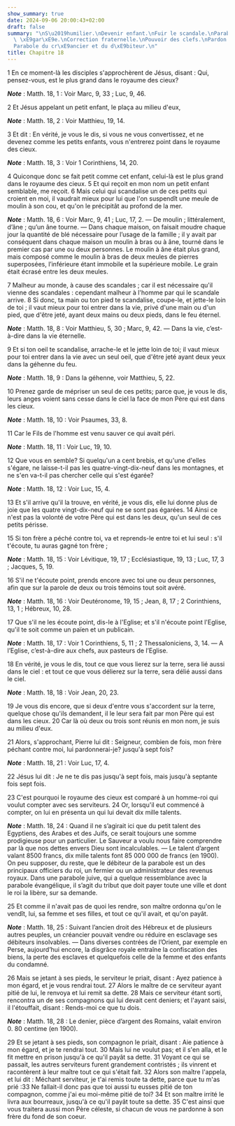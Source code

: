 ```yaml
---
show_summary: true
date: 2024-09-06 20:00:43+02:00
draft: false
summary: "\nS\u2019humilier.\nDevenir enfant.\nFuir le scandale.\nParabole de la brebis\
  \ \xE9gar\xE9e.\nCorrection fraternelle.\nPouvoir des clefs.\nPardon des injures.\n\
  Parabole du cr\xE9ancier et du d\xE9biteur.\n"
title: Chapitre 18
---
```





1 En ce moment-là les disciples s'approchèrent de Jésus, disant : Qui, pensez-vous, est le plus grand dans le royaume des cieux?

***Note*** :  Matth. 18, 1 : Voir Marc, 9, 33 ; Luc, 9, 46.

2 Et Jésus appelant un petit enfant, le plaça au milieu d'eux,

***Note*** :  Matth. 18, 2 : Voir Matthieu, 19, 14.

3 Et dit : En vérité, je vous le dis, si vous ne vous convertissez, et ne devenez comme les petits enfants, vous n'entrerez point dans le royaume des cieux.

***Note*** :  Matth. 18, 3 : Voir 1 Corinthiens, 14, 20.

4 Quiconque donc se fait petit comme cet enfant, celui-là est le plus grand dans le royaume des cieux. 5 Et qui reçoit en mon nom un petit enfant semblable, me reçoit. 6 Mais celui qui scandalise un de ces petits qui croient en moi, il vaudrait mieux pour lui que l'on suspendît une meule de moulin à son cou, et qu'on le précipitât au profond de la mer.

***Note*** :  Matth. 18, 6 : Voir Marc, 9, 41 ; Luc, 17, 2. ― De moulin ; littéralement, d’âne ; qu’un âne tourne. ― Dans chaque maison, on faisait moudre chaque jour la quantité de blé nécessaire pour l’usage de la famille ; il y avait par conséquent dans chaque maison un moulin à bras ou à âne, tourné dans le premier cas par une ou deux personnes. Le moulin à âne était plus grand, mais composé comme le moulin à bras de deux meules de pierres superposées, l’inférieure étant immobile et la supérieure mobile. Le grain était écrasé entre les deux meules.


7 Malheur au monde, à cause des scandales ; car il est nécessaire qu'il vienne des scandales : cependant malheur à l'homme par qui le scandale arrive. 8 Si donc, ta main ou ton pied te scandalise, coupe-le, et jette-le loin de toi ; il vaut mieux pour toi entrer dans la vie, privé d'une main ou d'un pied, que d'être jeté, ayant deux mains ou deux pieds, dans le feu éternel.

***Note*** :  Matth. 18, 8 : Voir Matthieu, 5, 30 ; Marc, 9, 42. ― Dans la vie, c’est-à-dire dans la vie éternelle.

9 Et si ton oeil te scandalise, arrache-le et le jette loin de toi; il vaut mieux pour toi entrer dans la vie avec un seul oeil, que d'être jeté ayant deux yeux dans la géhenne du feu.

***Note*** :  Matth. 18, 9 : Dans la géhenne, voir Matthieu, 5, 22.


10 Prenez garde de mépriser un seul de ces petits; parce que, je vous le dis, leurs anges voient sans cesse dans le ciel la face de mon Père qui est dans les cieux.

***Note*** :  Matth. 18, 10 : Voir Psaumes, 33, 8.


11 Car le Fils de l'homme est venu sauver ce qui avait péri.

***Note*** :  Matth. 18, 11 : Voir Luc, 19, 10.


12 Que vous en semble? Si quelqu'un a cent brebis, et qu'une d'elles s'égare, ne laisse-t-il pas les quatre-vingt-dix-neuf dans les montagnes, et ne s'en va-t-il pas chercher celle qui s'est égarée?

***Note*** :  Matth. 18, 12 : Voir Luc, 15, 4.

13 Et s'il arrive qu'il la trouve, en vérité, je vous dis, elle lui donne plus de joie que les quatre vingt-dix-neuf qui ne se sont pas égarées. 14 Ainsi ce n'est pas la volonté de votre Père qui est dans les deux, qu'un seul de ces petits périsse.


15 Si ton frère a péché contre toi, va et reprends-le entre toi et lui seul : s'il t'écoute, tu auras gagné ton frère ;

***Note*** :  Matth. 18, 15 : Voir Lévitique, 19, 17 ; Ecclésiastique, 19, 13 ; Luc, 17, 3 ; Jacques, 5, 19.

16 S'il ne t'écoute point, prends encore avec toi une ou deux personnes, afin que sur la parole de deux ou trois témoins tout soit avéré.

***Note*** :  Matth. 18, 16 : Voir Deutéronome, 19, 15 ; Jean, 8, 17 ; 2 Corinthiens, 13, 1 ; Hébreux, 10, 28.

17 Que s'il ne les écoute point, dis-le à l'Eglise; et s'il n'écoute point l'Eglise, qu'il te soit comme un païen et un publicain.

***Note*** :  Matth. 18, 17 : Voir 1 Corinthiens, 5, 11 ; 2 Thessaloniciens, 3, 14. ― A l’Eglise, c’est-à-dire aux chefs, aux pasteurs de l’Eglise.

18 En vérité, je vous le dis, tout ce que vous lierez sur la terre, sera lié aussi dans le ciel : et tout ce que vous délierez sur la terre, sera délié aussi dans le ciel.

***Note*** :  Matth. 18, 18 : Voir Jean, 20, 23.


19 Je vous dis encore, que si deux d'entre vous s'accordent sur la terre, quelque chose qu'ils demandent, il le leur sera fait par mon Père qui est dans les cieux. 20 Car là où deux ou trois sont réunis en mon nom, je suis au milieu d'eux.


21 Alors, s'approchant, Pierre lui dit : Seigneur, combien de fois, mon frère péchant contre moi, lui pardonnerai-je? jusqu'à sept fois?

***Note*** :  Matth. 18, 21 : Voir Luc, 17, 4.

22 Jésus lui dit : Je ne te dis pas jusqu'à sept fois, mais jusqu'à septante fois sept fois.


23 C'est pourquoi le royaume des cieux est comparé à un homme-roi qui voulut compter avec ses serviteurs. 24 Or, lorsqu'il eut commencé à compter, on lui en présenta un qui lui devait dix mille talents.

***Note*** :  Matth. 18, 24 : Quand il ne s’agirait ici que du petit talent des Egyptiens, des Arabes et des Juifs, ce serait toujours une somme prodigieuse pour un particulier. Le Sauveur a voulu nous faire comprendre par là que nos dettes envers Dieu sont incalculables. ― Le talent d’argent valant 8500 francs, dix mille talents font 85 000 000 de francs (en 1900). On peu supposer, du reste, que le débiteur de la parabole est un des principaux officiers du roi, un fermier ou un administrateur des revenus royaux. Dans une parabole juive, qui a quelque ressemblance avec la parabole évangélique, il s’agit du tribut que doit payer toute une ville et dont le roi la libère, sur sa demande.

25 Et comme il n'avait pas de quoi les rendre, son maître ordonna qu'on le vendît, lui, sa femme et ses filles, et tout ce qu'il avait, et qu'on payât.

***Note*** :  Matth. 18, 25 : Suivant l’ancien droit des Hébreux et de plusieurs autres peuples, un créancier pouvait vendre ou réduire en esclavage ses débiteurs insolvables. ― Dans diverses contrées de l’Orient, par exemple en Perse, aujourd’hui encore, la disgrâce royale entraîne la confiscation des biens, la perte des esclaves et quelquefois celle de la femme et des enfants du condamné.

26 Mais se jetant à ses pieds, le serviteur le priait, disant : Ayez patience à mon égard, et je vous rendrai tout. 27 Alors le maître de ce serviteur ayant pitié de lui, le renvoya et lui remit sa dette. 28 Mais ce serviteur étant sorti, rencontra un de ses compagnons qui lui devait cent deniers; et l'ayant saisi, il l'étouffait, disant : Rends-moi ce que tu dois.

***Note*** :  Matth. 18, 28 : Le denier, pièce d’argent des Romains, valait environ 0. 80 centime (en 1900).

29 Et se jetant à ses pieds, son compagnon le priait, disant : Aie patience à mon égard, et je te rendrai tout. 30 Mais lui ne voulut pas; et il s'en alla, et le fit mettre en prison jusqu'à ce qu'il payât sa dette. 31 Voyant ce qui se passait, les autres serviteurs furent grandement contristés ; ils vinrent et racontèrent à leur maître tout ce qui s'était fait. 32 Alors son maître l'appela, et lui dit : Méchant serviteur, je t'ai remis toute ta dette, parce que tu m'as prié :33 Ne fallait-il donc pas que toi aussi tu eusses pitié de ton compagnon, comme j'ai eu moi-même pitié de toi? 34 Et son maître irrité le livra aux bourreaux, jusqu'à ce qu'il payât toute sa dette. 35 C'est ainsi que vous traitera aussi mon Père céleste, si chacun de vous ne pardonne à son frère du fond de son coeur.

